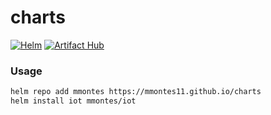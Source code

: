 # charts

[![Helm](https://github.com/mmontes11/charts/actions/workflows/helm.yml/badge.svg)](https://github.com/mmontes11/charts/actions/workflows/helm.yml)
[![Artifact Hub](https://img.shields.io/endpoint?url=https://artifacthub.io/badge/repository/mmontes)](https://artifacthub.io/packages/search?repo=mmontes)

### Usage

```bash
helm repo add mmontes https://mmontes11.github.io/charts
helm install iot mmontes/iot
```
